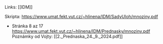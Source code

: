 Links: [[IDM]]

Skripta: https://www.umat.fekt.vut.cz/~hlinena/IDM/SadyUloh/mnoziny.pdf
- Stránka 8 az 17
https://www.umat.fekt.vut.cz/~hlinena/IDM/Prednasky/mnoziny.pdf
Poznámky od Vojty: [[2._Prednaska_24._9._2024.pdf]]